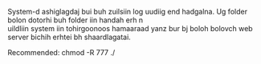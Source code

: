 System-d ashiglagdaj bui buh zuilsiin log uudiig end hadgalna.
Ug folder bolon dotorhi buh folder iin handah erh n  
uildliin system iin tohirgoonoos hamaaraad yanz bur bj boloh bolovch 
web server bichih erhtei bh shaardlagatai.

Recommended:
chmod -R 777 ./ 